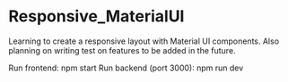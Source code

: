 # Responsive_MaterialUI
Learning to create a responsive layout with Material UI components. Also planning on writing test on features to be added in the future.

Run frontend: npm start
Run backend (port 3000): npm run dev
